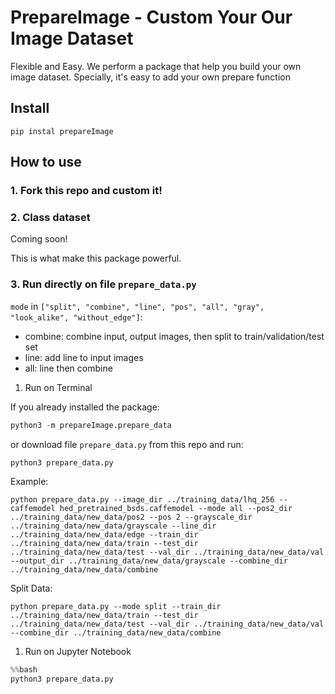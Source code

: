 # PrepareImage - Custom Your Our Image Dataset
 Flexible and Easy. We perform a package that help you build your own image dataset. Specially, it's easy to add your own prepare function 

## Install
```
pip instal prepareImage
```
## How to use

### 1. Fork this repo and custom it!
### 2. Class dataset
Coming soon! 

This is what make this package powerful.
### 3. Run directly on file `prepare_data.py`
`mode` in `["split", "combine", "line", "pos", "all", "gray", "look_alike", "without_edge"]`:
- combine: combine input, output images, then split to train/validation/test set
- line: add line to input images
- all: line then combine

1. Run on Terminal

If you already installed the package:

```python
python3 -m prepareImage.prepare_data
```
or download file `prepare_data.py` from this repo and run:
```python
python3 prepare_data.py
```

Example:
```
python prepare_data.py --image_dir ../training_data/lhq_256 --caffemodel hed_pretrained_bsds.caffemodel --mode all --pos2_dir ../training_data/new_data/pos2 --pos 2 --grayscale_dir ../training_data/new_data/grayscale --line_dir ../training_data/new_data/edge --train_dir ../training_data/new_data/train --test_dir ../training_data/new_data/test --val_dir ../training_data/new_data/val --output_dir ../training_data/new_data/grayscale --combine_dir ../training_data/new_data/combine
```

Split Data:
```
python prepare_data.py --mode split --train_dir ../training_data/new_data/train --test_dir ../training_data/new_data/test --val_dir ../training_data/new_data/val --combine_dir ../training_data/new_data/combine
```

1. Run on Jupyter Notebook
```python
%%bash
python3 prepare_data.py
```